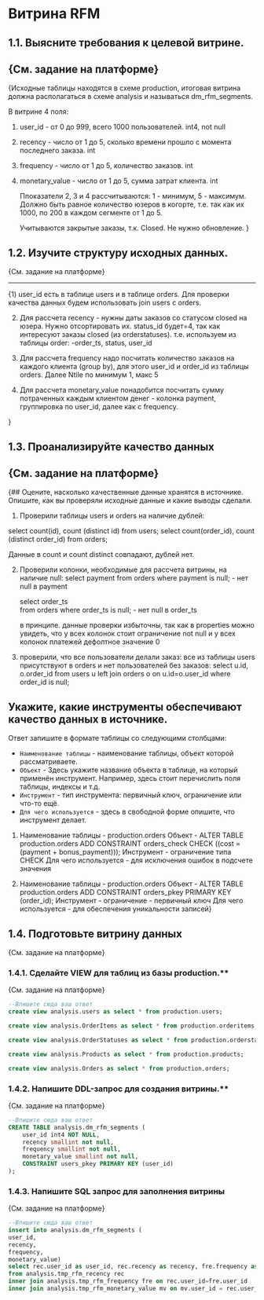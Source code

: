 # Витрина RFM

## 1.1. Выясните требования к целевой витрине.

{См. задание на платформе}
-----------

{Исходные таблицы находятся в схеме production, итоговая витрина должна располагаться в схеме analysis и называться dm_rfm_segments.

В витрине 4 поля:
1) user_id - от 0 до 999, всего 1000 пользователей. int4, not null
2) recency - число от 1 до 5, сколько времени прошло с момента последнего заказа. int
3) frequency - число от 1 до 5, количество заказов. int
4) monetary_value - число от 1 до 5,  сумма затрат клиента. int
   
   Ппоказатели 2, 3 и 4 рассчитываются: 1 - минимум, 5 - максимум. Должно быть равное количество юзеров в когорте, т.е. так как их 1000, по 200 в каждом сегменте от 1 до 5.

   Учитываются закрытые заказы, т.к. Closed.
   Не нужно обновление.
}



## 1.2. Изучите структуру исходных данных.

{См. задание на платформе}

-----------

{1) user_id есть в таблице users и в таблице orders. Для проверки качества данных будем использовать join users с orders.

 2) Для рассчета recency - нужны даты заказов со статусом closed на юзера. Нужно отсортировать их.
   status_id будет=4, так как интересуют заказы closed (из orderstatuses).
   т.е. используем из таблицы order:
   -order_ts, status, user_id

3) Для рассчета frequency надо посчитать количество заказов на каждого клиента (group by), для этого user_id и order_id из таблицы orders.
   Далее Ntile по минимум 1, макс 5

4) Для рассчета monetary_value понадобится посчитать сумму потраченных каждым клиентом денег - колонка payment, группировка по user_id, далее как с frequency.

}


## 1.3. Проанализируйте качество данных

{См. задание на платформе}
-----------

{## Оцените, насколько качественные данные хранятся в источнике.
Опишите, как вы проверяли исходные данные и какие выводы сделали.
1) Проверили таблицы users и orders на наличие дублей:

select count(id), count (distinct id) from users;
select count(order_id), count (distinct order_id) from orders;

Данные в count и count distinct совпадают, дублей нет.

2) Проверили колонки, необходимые для рассчета витрины, на наличие null:
   select payment 
   from orders
   where payment is null; - нет null в payment

   select order_ts  
   from orders
   where order_ts  is null; - нет null в order_ts

   в принципе. данные проверки избыточны, так как в properties можно увидеть, что у всех колонок стоит ограничение not null и у всех колонок платежей дефолтное значение 0

3) проверили, что все пользователи делали заказ: все из таблицы users присутствуют в orders и нет пользователей без заказов:
select u.id, o.order_id
from users u 
left join orders o 
on u.id=o.user_id
where order_id is null; 

## Укажите, какие инструменты обеспечивают качество данных в источнике.
Ответ запишите в формате таблицы со следующими столбцами:
- `Наименование таблицы` - наименование таблицы, объект которой рассматриваете.
- `Объект` - Здесь укажите название объекта в таблице, на который применён инструмент. Например, здесь стоит перечислить поля таблицы, индексы и т.д.
- `Инструмент` - тип инструмента: первичный ключ, ограничение или что-то ещё.
- `Для чего используется` - здесь в свободной форме опишите, что инструмент делает.

1) Наименование таблицы - production.orders
   Объект -  ALTER TABLE production.orders ADD CONSTRAINT orders_check CHECK ((cost = (payment + bonus_payment)));
   Инструмент - ограничение типа CHECK
   Для чего используется - для исключения ошибок в подсчете значения 

2) Наименование таблицы - production.orders
   Объект -  ALTER TABLE production.orders ADD CONSTRAINT orders_pkey PRIMARY KEY (order_id);
   Инструмент - ограничение - первичный ключ 
   Для чего используется - для обеспечения уникальности записей}


## 1.4. Подготовьте витрину данных

{См. задание на платформе}
### 1.4.1. Сделайте VIEW для таблиц из базы production.**

{См. задание на платформе}
```SQL
--Впишите сюда ваш ответ
create view analysis.users as select * from production.users;

create view analysis.OrderItems as select * from production.orderitems;

create view analysis.OrderStatuses as select * from production.orderstatuses;

create view analysis.Products as select * from production.products;

create view analysis.Orders as select * from production.orders;

```

### 1.4.2. Напишите DDL-запрос для создания витрины.**

{См. задание на платформе}
```SQL
--Впишите сюда ваш ответ
CREATE TABLE analysis.dm_rfm_segments (
	user_id int4 NOT NULL,
	recency smallint not null,
	frequency smallint not null,
	monetary_value smallint not null,
	CONSTRAINT users_pkey PRIMARY KEY (user_id)
); 

```

### 1.4.3. Напишите SQL запрос для заполнения витрины

{См. задание на платформе}
```SQL
--Впишите сюда ваш ответ
insert into analysis.dm_rfm_segments (
user_id,
recency,
frequency,
monetary_value)
select rec.user_id as user_id, rec.recency as recency, fre.frequency as frequency, mv.monetary_value as monetary_value
from analysis.tmp_rfm_recency rec
inner join analysis.tmp_rfm_frequency fre on rec.user_id=fre.user_id
inner join analysis.tmp_rfm_monetary_value mv on mv.user_id = rec.user_id;

```



